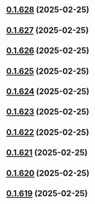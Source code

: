 ## [0.1.628](https://github.com/binary-braids/terraform-oracle/compare/v0.1.627...v0.1.628) (2025-02-25)



## [0.1.627](https://github.com/binary-braids/terraform-oracle/compare/v0.1.626...v0.1.627) (2025-02-25)



## [0.1.626](https://github.com/binary-braids/terraform-oracle/compare/v0.1.625...v0.1.626) (2025-02-25)



## [0.1.625](https://github.com/binary-braids/terraform-oracle/compare/v0.1.624...v0.1.625) (2025-02-25)



## [0.1.624](https://github.com/binary-braids/terraform-oracle/compare/v0.1.623...v0.1.624) (2025-02-25)



## [0.1.623](https://github.com/binary-braids/terraform-oracle/compare/v0.1.622...v0.1.623) (2025-02-25)



## [0.1.622](https://github.com/binary-braids/terraform-oracle/compare/v0.1.621...v0.1.622) (2025-02-25)



## [0.1.621](https://github.com/binary-braids/terraform-oracle/compare/v0.1.620...v0.1.621) (2025-02-25)



## [0.1.620](https://github.com/binary-braids/terraform-oracle/compare/v0.1.619...v0.1.620) (2025-02-25)



## [0.1.619](https://github.com/binary-braids/terraform-oracle/compare/v0.1.618...v0.1.619) (2025-02-25)



